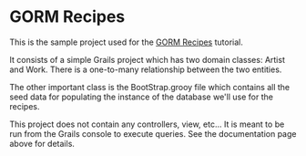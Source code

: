# GORM Recipes

This is the sample project used for the [GORM Recipes](http://timsporcic.github.com/gorm-recipes) tutorial.

It consists of a simple Grails project which has two domain classes: Artist and Work.
There is a one-to-many relationship between the two entities.

The other important class is the BootStrap.grooy file which contains all the seed data
for populating the instance of the database we'll use for the recipes.

This project does not contain any controllers, view, etc...  It is meant to be run from
the Grails console to execute queries. See the documentation page above for details.
